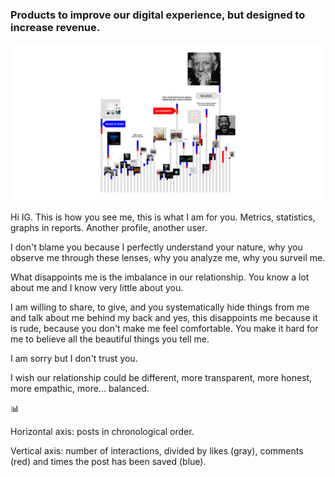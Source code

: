 ### Products to improve our digital experience, but designed to increase revenue.

![Posted in Instagram.](compo.jpg)

Hi IG. This is how you see me, this is what I am for you. Metrics, statistics, graphs in reports. Another profile, another user.

I don't blame you because I perfectly understand your nature, why you observe me through these lenses, why you analyze me, why you surveil me.⁣⁣

What disappoints me is the imbalance in our relationship. You know a lot about me and I know very little about you.⁣⁣

I am willing to share, to give, and you systematically hide things from me and talk about me behind my back and yes, this disappoints me because it is rude, because you don't make me feel comfortable. You make it hard for me to believe all the beautiful things you tell me.⁣⁣

I am sorry but I don't trust you.⁣⁣

I wish our relationship could be different, more transparent, more honest, more empathic, more... balanced.⁣

📊

Horizontal axis: posts in chronological order.⁣

Vertical axis: number of interactions, divided by likes (gray), comments (red) and times the post has been saved (blue).